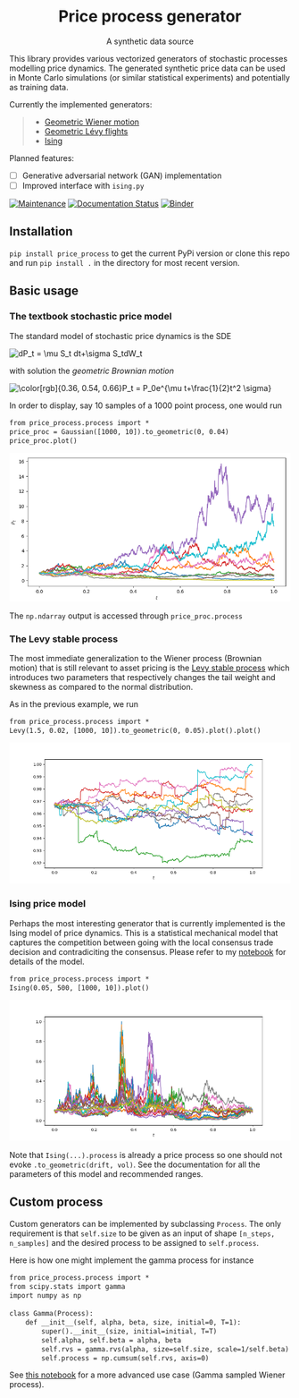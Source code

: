 

<h1 align="center">Price process generator</h1>
<p align="center">A synthetic data source</p>




This library provides various vectorized generators of stochastic processes modelling price dynamics. 
The generated synthetic price data can be used in Monte Carlo simulations (or similar statistical experiments) and 
potentially as training data. 

Currently the implemented generators:

>- [Geometric Wiener motion](https://en.wikipedia.org/wiki/Geometric_Brownian_motion)
>- [Geometric Lévy flights](https://en.wikipedia.org/wiki/L%C3%A9vy_process)
>- [Ising](https://borab96.github.io/IsingPriceDynamics/ising.html)

Planned features:

- [ ] Generative adversarial network (GAN) implementation
- [ ] Improved interface with `ising.py` 

[![Maintenance](https://img.shields.io/badge/Maintained%3F-yes-green.svg)](https://github.com/borab96/price_process/graphs/commit-activity)
[![Documentation Status](https://readthedocs.org/projects/ansicolortags/badge/?version=latest)](https://price-process.readthedocs.io/en/latest/?badge=latest)
[![Binder](https://binder.pangeo.io/badge_logo.svg)](TODO)

## Installation

``pip install price_process`` to get the current PyPi version or clone this repo and run ``pip install .`` in the directory 
for most recent version.

## Basic usage

### The textbook stochastic price model

The standard model of stochastic price dynamics is the SDE

<img src="https://latex.codecogs.com/svg.image?\color[rgb]{0.36,&space;0.54,&space;0.66}dP_t&space;=&space;\mu&space;S_t&space;dt&plus;\sigma&space;S_tdW_t" title="dP_t = \mu S_t dt+\sigma S_tdW_t" />

with solution the *geometric Brownian motion*

<img src="https://latex.codecogs.com/svg.image?\color[rgb]{0.36,&space;0.54,&space;0.66}P_t&space;=&space;P_0e^{\mu&space;t&plus;\frac{1}{2}t^2&space;\sigma}" title="\color[rgb]{0.36, 0.54, 0.66}P_t = P_0e^{\mu t+\frac{1}{2}t^2 \sigma}" />

In order to display, say 10 samples of a 1000 point process, one would run

````
from price_process.process import *
price_proc = Gaussian([1000, 10]).to_geometric(0, 0.04)
price_proc.plot()
````

<img src="examples/figures/exp_gaussian_ex.png">

[comment]: <> (![out:exp_gaussian]&#40;examples/figures/exp_gaussian_ex.png&#41;)

The `np.ndarray` output is accessed through `price_proc.process`

### The Levy stable process

The most immediate generalization to the Wiener process (Brownian motion) that
is still relevant to asset pricing is the [Levy stable process](https://galton.uchicago.edu/~lalley/Courses/385/LevyProcesses.pdf) which introduces two parameters
that respectively changes the tail weight and skewness as compared to the normal 
distribution. 

As in the previous example, we run

````
from price_process.process import *
Levy(1.5, 0.02, [1000, 10]).to_geometric(0, 0.05).plot().plot()
````

<img src="examples/figures/exp_levy_ex.png">




### Ising price model

Perhaps the most interesting generator that is currently implemented is the Ising model of price dynamics. This
is a statistical mechanical model that captures the competition between going with the local consensus trade decision and
contradiciting the consensus. Please refer to my [notebook](https://borab96.github.io/IsingPriceDynamics/ising.html) for details of the model.

````
from price_process.process import *
Ising(0.05, 500, [1000, 10]).plot()
````

<img src="examples/figures/ising_ex.png">

[comment]: <> (![out:ising]&#40;examples/figures/ising_ex.png&#41;)

Note that `Ising(...).process` is already a price process so one should not evoke `.to_geometric(drift, vol)`. See
the documentation for all the parameters of this model and recommended ranges. 

## Custom process

Custom generators can be implemented by subclassing ``Process``. The only requirement is that `self.size` to be
given as an input of shape `[n_steps, n_samples]` and the desired process to be assigned to `self.process`.

Here is how one might implement the gamma process
for instance

````
from price_process.process import *
from scipy.stats import gamma
import numpy as np

class Gamma(Process):
    def __init__(self, alpha, beta, size, initial=0, T=1):
        super().__init__(size, initial=initial, T=T)
        self.alpha, self.beta = alpha, beta
        self.rvs = gamma.rvs(alpha, size=self.size, scale=1/self.beta)
        self.process = np.cumsum(self.rvs, axis=0)
````

See [this notebook](https://datalore.jetbrains.com/view/notebook/7ePCXEffpdZr2dA5ySdwr1) for a more advanced use case (Gamma sampled
Wiener process).
